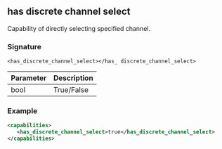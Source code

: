 ## has discrete channel select

Capability of directly selecting specified channel.


### Signature

`<has_discrete_channel_select></has_ discrete_channel_select>`


| Parameter | Description |
| --- | --- |
| bool | True/False |


### Example

```xml
<capabilities>
   <has_discrete_channel_select>true</has_discrete_channel_select>
</capabilities>
```
